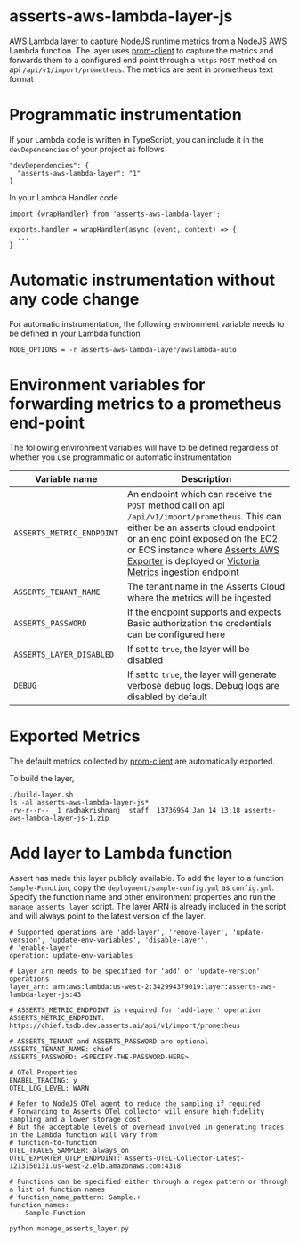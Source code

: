 # asserts-aws-lambda-layer-js

AWS Lambda layer to capture NodeJS runtime metrics from a NodeJS AWS Lambda function. The layer
uses [prom-client](https://github.com/siimon/prom-client) to capture the metrics and forwards them to a configured end
point through a `https` `POST` method on api `/api/v1/import/prometheus`. The metrics are sent in prometheus text format

# Programmatic instrumentation

If your Lambda code is written in TypeScript, you can include it in the `devDependencies` of your project as follows

```
"devDependencies": {
  "asserts-aws-lambda-layer": "1"
}
```

In your Lambda Handler code

```
import {wrapHandler} from 'asserts-aws-lambda-layer';

exports.handler = wrapHandler(async (event, context) => {
  ...
}
```

# Automatic instrumentation without any code change

For automatic instrumentation, the following environment variable needs to be defined in your Lambda function

```
NODE_OPTIONS = -r asserts-aws-lambda-layer/awslambda-auto
```

# Environment variables for forwarding metrics to a prometheus end-point

The following environment variables will have to be defined regardless of whether you use programmatic or automatic
instrumentation

|Variable name| Description                                                                                                                                                                                                                                                                                                                                                                                                                           |
|-------------|---------------------------------------------------------------------------------------------------------------------------------------------------------------------------------------------------------------------------------------------------------------------------------------------------------------------------------------------------------------------------------------------------------------------------------------|
|`ASSERTS_METRIC_ENDPOINT`| An endpoint which can receive the `POST` method call on api `/api/v1/import/prometheus`. This can either be an asserts cloud endpoint or an end point exposed on the EC2 or ECS instance where [Asserts AWS Exporter](https://app.gitbook.com/o/-Mih12_HEHZ0gGyaqQ0X/s/-Mih17ZSkwF7P2VxUo4u/quickstart-guide/setting-up-aws-serverless-monitoring) is deployed or [Victoria Metrics](https://victoriametrics.com/) ingestion endpoint |
|`ASSERTS_TENANT_NAME`| The tenant name in the Asserts Cloud where the metrics will be ingested                                                                                                                                                                                                                                                                                                                                                               |
|`ASSERTS_PASSWORD`| If the endpoint supports and expects Basic authorization the credentials can be configured here                                                                                                                                                                                                                                                                                                                                       |
|`ASSERTS_LAYER_DISABLED`| If set to `true`, the layer will be disabled                                                                                                                                                                                                                                                                                                                                                                                          |
|`DEBUG`| If set to `true`, the layer will generate verbose debug logs. Debug logs are disabled by default                                                                                                                                                                                                                                                                                                                                      |

# Exported Metrics

The default metrics collected by [prom-client](https://github.com/siimon/prom-client) are automatically exported.

To build the layer,

```
./build-layer.sh
ls -al asserts-aws-lambda-layer-js*
-rw-r--r--  1 radhakrishnanj  staff  13736954 Jan 14 13:18 asserts-aws-lambda-layer-js-1.zip
```

# Add layer to Lambda function

Assert has made this layer publicly available. To add the layer to a function `Sample-Function`, copy the 
`deployment/sample-config.yml` as `config.yml`. Specify the function name and other environment properties 
and run the `manage_asserts_layer` script. The layer ARN is already included in the script and will always point to 
the latest version of the layer.

```
# Supported operations are 'add-layer', 'remove-layer', 'update-version', 'update-env-variables', 'disable-layer', 
# 'enable-layer'
operation: update-env-variables

# Layer arn needs to be specified for 'add' or 'update-version' operations
layer_arn: arn:aws:lambda:us-west-2:342994379019:layer:asserts-aws-lambda-layer-js:43

# ASSERTS_METRIC_ENDPOINT is required for 'add-layer' operation
ASSERTS_METRIC_ENDPOINT: https://chief.tsdb.dev.asserts.ai/api/v1/import/prometheus

# ASSERTS_TENANT and ASSERTS_PASSWORD are optional
ASSERTS_TENANT_NAME: chief
ASSERTS_PASSWORD: <SPECIFY-THE-PASSWORD-HERE>

# OTel Properties
ENABEL_TRACING: y
OTEL_LOG_LEVEL: WARN

# Refer to NodeJS OTel agent to reduce the sampling if required
# Forwarding to Asserts OTel collector will ensure high-fidelity sampling and a lower storage cost
# But the acceptable levels of overhead involved in generating traces in the Lambda function will vary from
# function-to-function
OTEL_TRACES_SAMPLER: always_on
OTEL_EXPORTER_OTLP_ENDPOINT: Asserts-OTEL-Collector-Latest-1213150131.us-west-2.elb.amazonaws.com:4318

# Functions can be specified either through a regex pattern or through a list of function names
# function_name_pattern: Sample.+
function_names:
  - Sample-Function
```

```
python manage_asserts_layer.py
```










